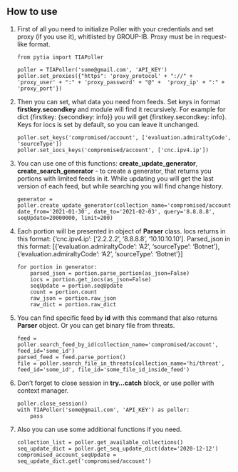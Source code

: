 ﻿
## **How to use**
1. First of all you need to initialize Poller with your credentials and set proxy (if you use it), whitlisted by GROUP-IB. Proxy must be in request-like format.
	```
	from pytia import TIAPoller

	poller = TIAPoller('some@gmail.com', 'API_KEY')  
	poller.set_proxies({"https": 'proxy_protocol' + "://" + 'proxy_user' + ":" + 'proxy_password' + "@" +  'proxy_ip' + ":" + 'proxy_port'})
	```
	
2. Then you can set, what data you need from feeds. Set keys in format **firstkey.secondkey** and module will find it recursively. For example for dict {firstkey: {secondkey: info}} you will get {firstkey.secondkey: info}. Keys for iocs is set by default, so you can leave it unchanged.
	```
	poller.set_keys('compromised/account', ['evaluation.admiraltyCode', 'sourceType'])  
	poller.set_iocs_keys('compromised/account', ['cnc.ipv4.ip'])
	```

3. You can use one of this functions: **create_update_generator**, **create_search_generator** - to create a generator, that returns you portions with limited feeds in it. While updating you will get the last version of each feed, but while searching you will find change history.
	```
	generator = poller.create_update_generator(collection_name='compromised/account', date_from='2021-01-30', date_to='2021-02-03', query='8.8.8.8', seqUpdate=20000000, limit=200)
	```

4. Each portion will be presented in object of **Parser** class.
   Iocs returns in this format: {‘cnc.ipv4.ip’: [‘2.2.2.2’, ‘8.8.8.8’, ‘10.10.10.10’].
   Parsed_json in this format: [{‘evaluation.admiraltyCode’: ‘A2’, ‘sourceType’: ‘Botnet’}, {‘evaluation.admiraltyCode’: ‘A2’, ‘sourceType’: ‘Botnet’}]
	```
	for portion in generator:  
	    parsed_json = portion.parse_portion(as_json=False)  
	    iocs = portion.get_iocs(as_json=False) 
	    seqUpdate = portion.seqUpdate  
	    count = portion.count  
	    raw_json = portion.raw_json  
	    raw_dict = portion.raw_dict
	```
5. You can find specific feed by **id** with this command that also returns **Parser** object. Or you can get binary file from threats.
	```
	feed = poller.search_feed_by_id(collection_name='compromised/account', feed_id='some_id')  
	parsed_feed = feed.parse_portion()  
	file = poller.search_file_in_threats(collection_name='hi/threat', feed_id='some_id', file_id='some_file_id_inside_feed')
	```

6. Don’t forget to close session in **try…catch** block, or use poller with context manager.
	```
	poller.close_session()
	with TIAPoller('some@gmail.com', 'API_KEY') as poller:
	    pass
	```

7. Also you can use some additional functions if you need.
	```
	collection_list = poller.get_available_collections()  
	seq_update_dict = poller.get_seq_update_dict(date='2020-12-12')  
	compromised_account_seqUpdate = seq_update_dict.get('compromised/account')
	```

